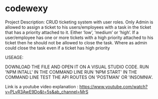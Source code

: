 # codewexy

Project Description: 
CRUD ticketing system with user roles.
Only Admin is allowed to assign a ticket to his users/employees with a task in the ticket that has a priority attached to it.
Either ‘low’, ‘medium’ or ‘high’.
If a user/employee has one or more tickets with a high priority attached to his ticket then he should not be allowed to close the task.
Where as admin could close the task even if a ticket has high priority

USEAGE:

DOWNLOAD THE FILE AND OPEN IT ON A VISUAL STUDIO CODE.
RUN 'NPM INTALL' IN THE COMMAND LINE
RUN 'NPM START' IN THE COMMAND LINE
TEST THE API ROUTES ON 'POSTMAN' OR 'INSOMNIA'.

Link is a youtube video explanation : https://www.youtube.com/watch?v=PLvR3AwE9Do&t=5s&ab_channel=MrS
